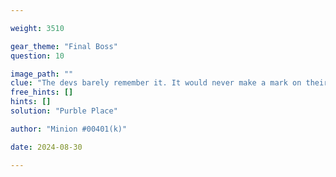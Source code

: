 ```yaml
---

weight: 3510

gear_theme: "Final Boss"
question: 10

image_path: ""
clue: "The devs barely remember it. It would never make a mark on their resumes - but it has a special **P**lace in our hearts."
free_hints: []
hints: []
solution: "Purble Place"

author: "Minion #00401(k)"

date: 2024-08-30

---
```


